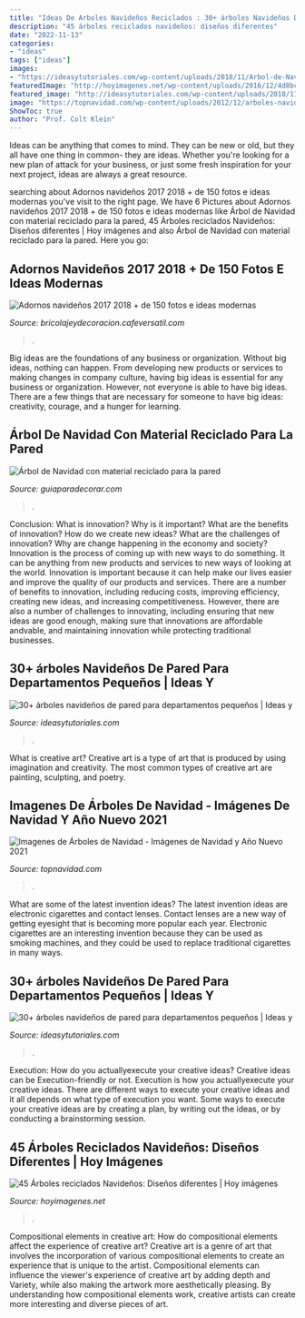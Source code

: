 ```yaml
---
title: "Ideas De Arboles Navideños Reciclados : 30+ árboles Navideños De Pared Para Departamentos Pequeños"
description: "45 árboles reciclados navideños: diseños diferentes"
date: "2022-11-13"
categories:
- "ideas"
tags: ["ideas"]
images:
- "https://ideasytutoriales.com/wp-content/uploads/2018/11/Arbol-de-Navidad-para-Pared-10.jpg"
featuredImage: "http://hoyimagenes.net/wp-content/uploads/2016/12/4d8bcb08dbe544c4695006ed87e2a8b0.jpg"
featured_image: "http://ideasytutoriales.com/wp-content/uploads/2018/11/Arbol-de-Navidad-para-Pared-31.jpg"
image: "https://topnavidad.com/wp-content/uploads/2012/12/arboles-navideños.jpg"
ShowToc: true
author: "Prof. Colt Klein"
---
```



Ideas can be anything that comes to mind. They can be new or old, but they all have one thing in common- they are ideas. Whether you're looking for a new plan of attack for your business, or just some fresh inspiration for your next project, ideas are always a great resource.

	

		
searching about Adornos navideños 2017 2018 + de 150 fotos e ideas modernas you've visit to the right page. We have 6 Pictures about Adornos navideños 2017 2018 + de 150 fotos e ideas modernas like Árbol de Navidad con material reciclado para la pared, 45 Árboles reciclados Navideños: Diseños diferentes | Hoy imágenes and also Árbol de Navidad con material reciclado para la pared. Here you go:
		
    
## Adornos Navideños 2017 2018 + De 150 Fotos E Ideas Modernas

<img loading=lazy src="https://bricolajeydecoracion.cafeversatil.com/wp-content/uploads/2016/08/09-e1500666011357-500x660.jpg" onerror="this.onerror=null;this.src='https://tse3.mm.bing.net/th?id=OIP.8l_-Dp9Ob3XrtHu3fYh26QHaJx&amp;pid=15.1';" alt="Adornos navideños 2017 2018 + de 150 fotos e ideas modernas">

_Source: bricolajeydecoracion.cafeversatil.com_

>. 

	

Big ideas are the foundations of any business or organization. Without big ideas, nothing can happen. From developing new products or services to making changes in company culture, having big ideas is essential for any business or organization. However, not everyone is able to have big ideas. There are a few things that are necessary for someone to have big ideas: creativity, courage, and a hunger for learning.

    
## Árbol De Navidad Con Material Reciclado Para La Pared

<img loading=lazy src="https://www.guiaparadecorar.com/wp-content/uploads/2019/12/Escalera-1.jpg" onerror="this.onerror=null;this.src='https://tse4.mm.bing.net/th?id=OIP.SD08VS8-vUIJkf76swOS8wHaLH&amp;pid=15.1';" alt="Árbol de Navidad con material reciclado para la pared">

_Source: guiaparadecorar.com_

>. 

	

Conclusion: What is innovation? Why is it important? What are the benefits of innovation? How do we create new ideas? What are the challenges of innovation? Why are change happening in the economy and society?
Innovation is the process of coming up with new ways to do something. It can be anything from new products and services to new ways of looking at the world. Innovation is important because it can help make our lives easier and improve the quality of our products and services. There are a number of benefits to innovation, including reducing costs, improving efficiency, creating new ideas, and increasing competitiveness. However, there are also a number of challenges to innovating, including ensuring that new ideas are good enough, making sure that innovations are affordable andvable, and maintaining innovation while protecting traditional businesses.

    
## 30+ árboles Navideños De Pared Para Departamentos Pequeños | Ideas Y

<img loading=lazy src="https://ideasytutoriales.com/wp-content/uploads/2018/11/Arbol-de-Navidad-para-Pared-10.jpg" onerror="this.onerror=null;this.src='https://tse3.mm.bing.net/th?id=OIP.21kRc5hS_8ki4ZiuEHpFwwHaNK&amp;pid=15.1';" alt="30+ árboles navideños de pared para departamentos pequeños | Ideas y">

_Source: ideasytutoriales.com_

>. 

	

What is creative art?
Creative art is a type of art that is produced by using imagination and creativity. The most common types of creative art are painting, sculpting, and poetry.

    
## Imagenes De Árboles De Navidad - Imágenes De Navidad Y Año Nuevo 2021

<img loading=lazy src="https://topnavidad.com/wp-content/uploads/2012/12/arboles-navideños.jpg" onerror="this.onerror=null;this.src='https://tse3.mm.bing.net/th?id=OIP.H9fIrew7bO4c-SPCPRs-HwHaJ4&amp;pid=15.1';" alt="Imagenes de Árboles de Navidad - Imágenes de Navidad y Año Nuevo 2021">

_Source: topnavidad.com_

>. 

	

What are some of the latest invention ideas?
The latest invention ideas are electronic cigarettes and contact lenses. Contact lenses are a new way of getting eyesight that is becoming more popular each year. Electronic cigarettes are an interesting invention because they can be used as smoking machines, and they could be used to replace traditional cigarettes in many ways.

    
## 30+ árboles Navideños De Pared Para Departamentos Pequeños | Ideas Y

<img loading=lazy src="http://ideasytutoriales.com/wp-content/uploads/2018/11/Arbol-de-Navidad-para-Pared-31.jpg" onerror="this.onerror=null;this.src='https://tse4.mm.bing.net/th?id=OIP.SZoJ2xZQ8_Gt_n57uLe8fgAAAA&amp;pid=15.1';" alt="30+ árboles navideños de pared para departamentos pequeños | Ideas y">

_Source: ideasytutoriales.com_

>. 

	

Execution: How do you actuallyexecute your creative ideas?
Creative ideas can be Execution-friendly or not. Execution is how you actuallyexecute your creative ideas. There are different ways to execute your creative ideas and it all depends on what type of execution you want. Some ways to execute your creative ideas are by creating a plan, by writing out the ideas, or by conducting a brainstorming session.

    
## 45 Árboles Reciclados Navideños: Diseños Diferentes | Hoy Imágenes

<img loading=lazy src="http://hoyimagenes.net/wp-content/uploads/2016/12/4d8bcb08dbe544c4695006ed87e2a8b0.jpg" onerror="this.onerror=null;this.src='https://tse4.mm.bing.net/th?id=OIP.JhBgSFVjMdmlScmfRiM3tAHaLJ&amp;pid=15.1';" alt="45 Árboles reciclados Navideños: Diseños diferentes | Hoy imágenes">

_Source: hoyimagenes.net_

>. 

	

Compositional elements in creative art: How do compositional elements affect the experience of creative art?
Creative art is a genre of art that involves the incorporation of various compositional elements to create an experience that is unique to the artist. Compositional elements can influence the viewer's experience of creative art by adding depth and Variety, while also making the artwork more aesthetically pleasing. By understanding how compositional elements work, creative artists can create more interesting and diverse pieces of art.

